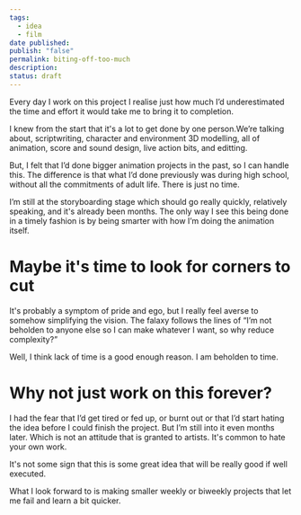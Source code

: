 ```yaml
---
tags:
  - idea
  - film
date published: 
publish: "false"
permalink: biting-off-too-much
description: 
status: draft
---
```

Every day I work on this project I realise just how much I’d underestimated the time and effort it would take me to bring it to completion.

I knew from the start that it's a lot to get done by one person.We’re talking about, scriptwriting, character and environment 3D modelling, all of animation, score and sound design, live action bits, and editting.

But, I felt that I’d done bigger animation projects in the past, so I can handle this. The difference is that what I’d done previously was during high school, without all the commitments of adult life. There is just no time.

I’m still at the storyboarding stage which should go really quickly, relatively speaking, and it's already been months. The only way I see this being done in a timely fashion is by being smarter with how I’m doing the animation itself.

# Maybe it's time to look for corners to cut

It's probably a symptom of pride and ego, but I really feel averse to somehow simplifying the vision. The falaxy follows the lines of “I’m not beholden to anyone else so I can make whatever I want, so why reduce complexity?”

Well, I think lack of time is a good enough reason. I am beholden to time.


# Why not just work on this forever?

I had the fear that I’d get tired or fed up, or burnt out or that I’d start hating the idea before I could finish the project. But I’m still into it even months later. Which is not an attitude that is granted to artists. It's common to hate your own work.

It's not some sign that this is some great idea that will be really good if well executed. 




What I look forward to is making smaller weekly or biweekly projects that let me fail and learn a bit quicker.